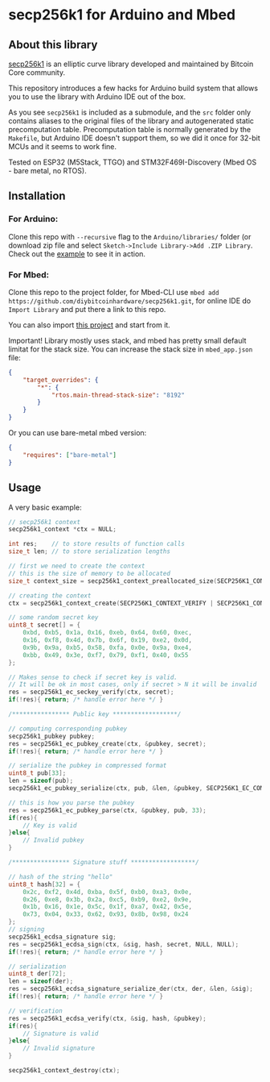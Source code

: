 # secp256k1 for Arduino and Mbed

## About this library

[secp256k1](https://github.com/bitcoin-core/secp256k1/) is an elliptic curve library developed and maintained by Bitcoin Core community.

This repository introduces a few hacks for Arduino build system that allows you to use the library with Arduino IDE out of the box. 

As you see `secp256k1` is included as a submodule, and the `src` folder only contains aliases to the original files of the library and autogenerated static precomputation table. Precomputation table is normally generated by the `Makefile`, but Arduino IDE doesn't support them, so we did it once for 32-bit MCUs and it seems to work fine.

Tested on ESP32 (M5Stack, TTGO) and STM32F469I-Discovery (Mbed OS - bare metal, no RTOS).

## Installation

### For Arduino:

Clone this repo with `--recursive` flag to the `Arduino/libraries/` folder (or download zip file and select `Sketch->Include Library->Add .ZIP Library`. Check out the [example](examples/basic_example/basic_example.ino) to see it in action.

### For Mbed:

Clone this repo to the project folder, for Mbed-CLI use `mbed add https://github.com/diybitcoinhardware/secp256k1.git`, for online IDE do `Import Library` and put there a link to this repo.

You can also import [this project](https://os.mbed.com/users/diybitcoinhardware/code/secp256k1_example/) and start from it.

Important! Library mostly uses stack, and mbed has pretty small default limitat for the stack size. You can increase the stack size in `mbed_app.json` file:

```json
{
    "target_overrides": {
        "*": {
            "rtos.main-thread-stack-size": "8192"
        }
    }
}
```

Or you can use bare-metal mbed version:

```json
{
	"requires": ["bare-metal"]
}
```

## Usage

A very basic example:

```cpp
// secp256k1 context
secp256k1_context *ctx = NULL;

int res;    // to store results of function calls
size_t len; // to store serialization lengths

// first we need to create the context
// this is the size of memory to be allocated
size_t context_size = secp256k1_context_preallocated_size(SECP256K1_CONTEXT_VERIFY | SECP256K1_CONTEXT_SIGN);

// creating the context
ctx = secp256k1_context_create(SECP256K1_CONTEXT_VERIFY | SECP256K1_CONTEXT_SIGN);

// some random secret key
uint8_t secret[] = {
	0xbd, 0xb5, 0x1a, 0x16, 0xeb, 0x64, 0x60, 0xec, 
	0x16, 0xf8, 0x4d, 0x7b, 0x6f, 0x19, 0xe2, 0x0d, 
	0x9b, 0x9a, 0xb5, 0x58, 0xfa, 0x0e, 0x9a, 0xe4, 
	0xbb, 0x49, 0x3e, 0xf7, 0x79, 0xf1, 0x40, 0x55
};

// Makes sense to check if secret key is valid.
// It will be ok in most cases, only if secret > N it will be invalid
res = secp256k1_ec_seckey_verify(ctx, secret);
if(!res){ return; /* handle error here */ }

/**************** Public key ******************/

// computing corresponding pubkey
secp256k1_pubkey pubkey;
res = secp256k1_ec_pubkey_create(ctx, &pubkey, secret);
if(!res){ return; /* handle error here */ }

// serialize the pubkey in compressed format
uint8_t pub[33];
len = sizeof(pub);
secp256k1_ec_pubkey_serialize(ctx, pub, &len, &pubkey, SECP256K1_EC_COMPRESSED);

// this is how you parse the pubkey
res = secp256k1_ec_pubkey_parse(ctx, &pubkey, pub, 33);
if(res){
	// Key is valid
}else{
	// Invalid pubkey
}

/**************** Signature stuff ******************/

// hash of the string "hello"
uint8_t hash[32] = { 
	0x2c, 0xf2, 0x4d, 0xba, 0x5f, 0xb0, 0xa3, 0x0e, 
	0x26, 0xe8, 0x3b, 0x2a, 0xc5, 0xb9, 0xe2, 0x9e, 
	0x1b, 0x16, 0x1e, 0x5c, 0x1f, 0xa7, 0x42, 0x5e, 
	0x73, 0x04, 0x33, 0x62, 0x93, 0x8b, 0x98, 0x24 
};
// signing
secp256k1_ecdsa_signature sig;
res = secp256k1_ecdsa_sign(ctx, &sig, hash, secret, NULL, NULL);
if(!res){ return; /* handle error here */ }

// serialization
uint8_t der[72];
len = sizeof(der);
res = secp256k1_ecdsa_signature_serialize_der(ctx, der, &len, &sig);
if(!res){ return; /* handle error here */ }

// verification
res = secp256k1_ecdsa_verify(ctx, &sig, hash, &pubkey);
if(res){
	// Signature is valid
}else{
	// Invalid signature
}

secp256k1_context_destroy(ctx);
```